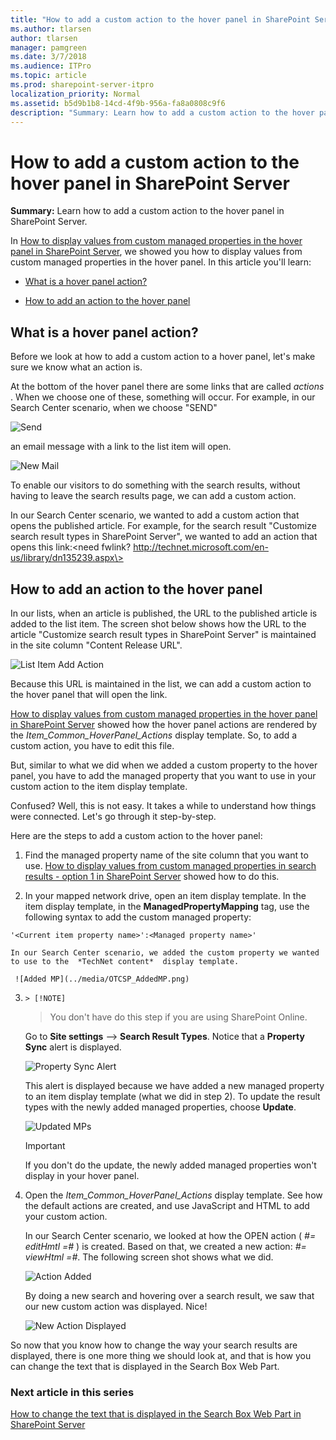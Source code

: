 ```yaml
---
title: "How to add a custom action to the hover panel in SharePoint Server"
ms.author: tlarsen
author: tlarsen
manager: pamgreen
ms.date: 3/7/2018
ms.audience: ITPro
ms.topic: article
ms.prod: sharepoint-server-itpro
localization_priority: Normal
ms.assetid: b5d9b1b8-14cd-4f9b-956a-fa8a0808c9f6
description: "Summary: Learn how to add a custom action to the hover panel in SharePoint Server."
---
```


# How to add a custom action to the hover panel in SharePoint Server

 **Summary:** Learn how to add a custom action to the hover panel in SharePoint Server. 
  
In [How to display values from custom managed properties in the hover panel in SharePoint Server](how-to-display-values-from-custom-managed-properties-in-the-hover-panel.md), we showed you how to display values from custom managed properties in the hover panel. In this article you'll learn:
  
- [What is a hover panel action?](how-to-add-a-custom-action-to-the-hover-panel.md#BKMK_WhatisaHoverPanelAction)
    
- [How to add an action to the hover panel](how-to-add-a-custom-action-to-the-hover-panel.md#BKMK_HowtoAddanActiontotheHoverPanel)
    
## What is a hover panel action?
<a name="BKMK_WhatisaHoverPanelAction"> </a>

Before we look at how to add a custom action to a hover panel, let's make sure we know what an action is.
  
At the bottom of the hover panel there are some links that are called  *actions*  . When we choose one of these, something will occur. For example, in our Search Center scenario, when we choose "SEND" 
  
![Send](../media/OTCSP_Send.png)
  
an email message with a link to the list item will open.
  
![New Mail](../media/OTCSP_NewMail.png)
  
To enable our visitors to do something with the search results, without having to leave the search results page, we can add a custom action.
  
In our Search Center scenario, we wanted to add a custom action that opens the published article. For example, for the search result "Customize search result types in SharePoint Server", we wanted to add an action that opens this link:\<need fwlink? http://technet.microsoft.com/en-us/library/dn135239.aspx\>
  
## How to add an action to the hover panel
<a name="BKMK_HowtoAddanActiontotheHoverPanel"> </a>

In our lists, when an article is published, the URL to the published article is added to the list item. The screen shot below shows how the URL to the article "Customize search result types in SharePoint Server" is maintained in the site column "Content Release URL".
  
![List Item Add Action](../media/OTCSP_ListItemAddActio.png)
  
Because this URL is maintained in the list, we can add a custom action to the hover panel that will open the link.
  
[How to display values from custom managed properties in the hover panel in SharePoint Server](how-to-display-values-from-custom-managed-properties-in-the-hover-panel.md) showed how the hover panel actions are rendered by the  *Item_Common_HoverPanel_Actions*  display template. So, to add a custom action, you have to edit this file. 
  
But, similar to what we did when we added a custom property to the hover panel, you have to add the managed property that you want to use in your custom action to the item display template.
  
Confused? Well, this is not easy. It takes a while to understand how things were connected. Let's go through it step-by-step.
  
Here are the steps to add a custom action to the hover panel:
  
1. Find the managed property name of the site column that you want to use. [How to display values from custom managed properties in search results - option 1 in SharePoint Server](how-to-display-values-from-custom-managed-properties-in-search-resultsoption-1.md) showed how to do this. 
    
2. In your mapped network drive, open an item display template. In the item display template, in the **ManagedPropertyMapping** tag, use the following syntax to add the custom managed property: 
    
  ```
  '<Current item property name>':<Managed property name>'
  ```

    In our Search Center scenario, we added the custom property we wanted to use to the  *TechNet content*  display template. 
    
     ![Added MP](../media/OTCSP_AddedMP.png)
  
3.     > [!NOTE]
    > You don't have do this step if you are using SharePoint Online. 
  
    Go to **Site settings** --> **Search Result Types**. Notice that a **Property Sync** alert is displayed. 
    
     ![Property Sync Alert](../media/OTCSP_PropertySyncAlert.png)
  
    This alert is displayed because we have added a new managed property to an item display template (what we did in step 2). To update the result types with the newly added managed properties, choose **Update**. 
    
     ![Updated MPs](../media/OTCSP_UpdateMPs.png)
  
    > [!IMPORTANT]
    > If you don't do the update, the newly added managed properties won't display in your hover panel. 
  
4. Open the  *Item_Common_HoverPanel_Actions*  display template. See how the default actions are created, and use JavaScript and HTML to add your custom action. 
    
    In our Search Center scenario, we looked at how the OPEN action ( _#= editHmtl =#_ ) is created. Based on that, we created a new action: _#= viewHtml =#_. The following screen shot shows what we did.
    
     ![Action Added](../media/OTCSP_ActionAdded.png)
  
    By doing a new search and hovering over a search result, we saw that our new custom action was displayed. Nice!
    
     ![New Action Displayed](../media/OTCSP_NewActionDisplayed.png)
  
So now that you know how to change the way your search results are displayed, there is one more thing we should look at, and that is how you can change the text that is displayed in the Search Box Web Part.
  
### Next article in this series

[How to change the text that is displayed in the Search Box Web Part in SharePoint Server](how-to-change-the-text-that-is-displayed-in-the-search-box-web-part.md)
  

